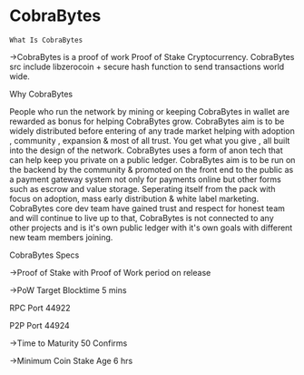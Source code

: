 
CobraBytes
============================


    What Is CobraBytes


->CobraBytes is a proof of work  Proof of Stake Cryptocurrency. CobraBytes src include libzerocoin + secure hash function to send transactions world wide.

Why CobraBytes

People who run the network by mining or keeping CobraBytes in wallet are rewarded as bonus for helping CobraBytes grow. CobraBytes aim is to be widely distributed before entering of any trade market helping with adoption , community , expansion & most of all trust. You get what you give , all built into the design of the network. 
CobraBytes uses a form of anon tech that can help keep you private on a public ledger.
CobraBytes aim is to be run on the backend by the community & promoted on the front end to the public as a payment gateway system not only for payments online but other forms such as escrow and value storage. 
Seperating itself from the pack with focus on adoption, mass early distribution & white label marketing.
CobraBytes core dev team have gained trust and respect for honest team and will continue to live up to that, CobraBytes is not connected to any other projects and is it's own public ledger with it's own goals with different new team members joining. 

CobraBytes Specs


->Proof of Stake with Proof of Work period on release


->PoW Target Blocktime 5 mins


RPC Port 44922

P2P Port 44924


->Time to Maturity 50 Confirms

->Minimum Coin Stake Age 6 hrs

